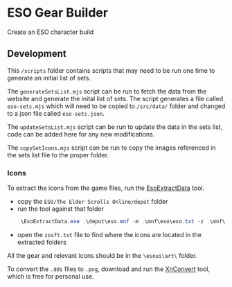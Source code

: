 # ESO Gear Builder

Create an ESO character build

## Development
This `/scripts` folder contains scripts that may need to be run one time to generate an initial list of sets.

The `generateSetsList.mjs` script can be run to fetch the data from the website and generate the inital list of sets.  The script generates a file called `eso-sets.mjs` which will need to be copied to `/src/data/` folder and changed to a json file called `eso-sets.json`.

The `updateSetsList.mjs` script can be run to update the data in the sets list, code can be added here for any new modifications.

The `copySetIcons.mjs` script can be run to copy the images referenced in the sets list file to the proper folder.


### Icons
To extract the icons from the game files, run the [EsoExtractData](https://en.uesp.net/wiki/Online_Mod:EsoExtractData) tool.
- copy the `ESO/The Elder Scrolls Online/depot` folder
- run the tool against that folder
  ```PowerShell
  .\EsoExtractData.exe .\depot\eso.mnf -m .\mnf\eso\eso.txt -z .\mnf\eso\zosft.txt
  ```
- open the `zosft.txt` file to find where the icons are located in the extracted folders

All the gear and relevant icons should be in the `\esoui\art\` folder.

To convert the `.dds` files to `.png`, download and run the [XnConvert](https://www.xnview.com/en/xnconvert/) tool, which is free for personal use.

